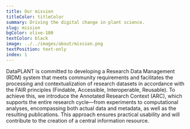 ```yaml
---
title: Our mission
titleColor: titleColor
summary: Driving the digital change in plant science.
slug: mission
bgColor: olive-100
textColor: black
image: ../../images/about/mission.png
textPosition: text-only
index: 1
---
```


DataPLANT is committed to developing a Research Data Management (RDM) system that meets community requirements and facilitates the processing and contextualization of research datasets in accordance with the FAIR principles (Findable, Accessible, Interoperable, Reusable).
To achieve this, we introduce the Annotated Research Context (ARC), which supports the entire research cycle—from experiments to computational analyses, encompassing both actual data and metadata, as well as the resulting publications.
This approach ensures practical usability and will contribute to the creation of a central information resource.

